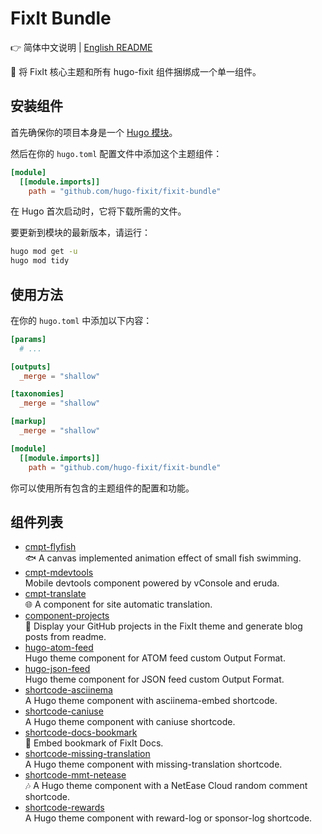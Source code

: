 # FixIt Bundle

👉 简体中文说明 | [English README](/README.en.md)

🌲 将 FixIt 核心主题和所有 hugo-fixit 组件捆绑成一个单一组件。

## 安装组件

首先确保你的项目本身是一个 [Hugo 模块](https://gohugo.io/hugo-modules/use-modules/#initialize-a-new-module)。

然后在你的 `hugo.toml` 配置文件中添加这个主题组件：

```toml
[module]
  [[module.imports]]
    path = "github.com/hugo-fixit/fixit-bundle"
```

在 Hugo 首次启动时，它将下载所需的文件。

要更新到模块的最新版本，请运行：

```bash
hugo mod get -u
hugo mod tidy
```

## 使用方法

在你的 `hugo.toml` 中添加以下内容：

```toml
[params]
  # ...

[outputs]
  _merge = "shallow"

[taxonomies]
  _merge = "shallow"

[markup]
  _merge = "shallow"

[module]
  [[module.imports]]
    path = "github.com/hugo-fixit/fixit-bundle"
```

你可以使用所有包含的主题组件的配置和功能。

## 组件列表

<!-- HUGO_FIXIT_COMPONENTS:START -->
- [cmpt-flyfish](https://github.com/hugo-fixit/cmpt-flyfish)\
 🐟 A canvas implemented animation effect of small fish swimming.
- [cmpt-mdevtools](https://github.com/hugo-fixit/cmpt-mdevtools)\
 Mobile devtools component powered by vConsole and eruda.
- [cmpt-translate](https://github.com/hugo-fixit/cmpt-translate)\
 🌐 A component for site automatic translation.
- [component-projects](https://github.com/hugo-fixit/component-projects)\
 🐙 Display your GitHub projects in the FixIt theme and generate blog posts from readme.
- [hugo-atom-feed](https://github.com/hugo-fixit/hugo-atom-feed)\
 Hugo theme component for ATOM feed custom Output Format.
- [hugo-json-feed](https://github.com/hugo-fixit/hugo-json-feed)\
 Hugo theme component for JSON feed custom Output Format.
- [shortcode-asciinema](https://github.com/hugo-fixit/shortcode-asciinema)\
 A Hugo theme component with asciinema-embed shortcode.
- [shortcode-caniuse](https://github.com/hugo-fixit/shortcode-caniuse)\
 A Hugo theme component with caniuse shortcode.
- [shortcode-docs-bookmark](https://github.com/hugo-fixit/shortcode-docs-bookmark)\
 🔖 Embed bookmark of FixIt Docs.
- [shortcode-missing-translation](https://github.com/hugo-fixit/shortcode-missing-translation)\
 A Hugo theme component with missing-translation shortcode.
- [shortcode-mmt-netease](https://github.com/hugo-fixit/shortcode-mmt-netease)\
 🎶 A Hugo theme component with a NetEase Cloud random comment shortcode.
- [shortcode-rewards](https://github.com/hugo-fixit/shortcode-rewards)\
 A Hugo theme component with reward-log or sponsor-log shortcode.
<!-- HUGO_FIXIT_COMPONENTS:END -->
